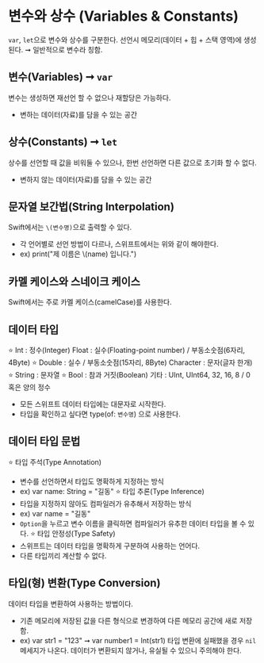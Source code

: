 # 변수와 상수 (Variables & Constants)
`var`, `let`으로 변수와 상수를 구분한다.
선언시 메모리(데이터 + 힙 + 스택 영역)에 생성된다.
➞ 일반적으로 변수라 칭함.

## 변수(Variables) ➞ `var`
변수는 생성하면 재선언 할 수 없으나 재할당은 가능하다.
- 변하는 데이터(자료)를 담을 수 있는 공간

## 상수(Constants) ➞ `let`
상수를 선언할 때 값을 비워둘 수 있으나, 한번 선언하면 다른 값으로 초기화 할 수 없다.
- 변하지 않는 데이터(자료)를 담을 수 있는 공간

## 문자열 보간법(String Interpolation)
Swift에서는 `\(변수명)`으로 출력할 수 있다.
- 각 언어별로 선언 방법이 다르나, 스위프트에서는 위와 같이 해야한다.
- ex) print("제 이름은 \\(name) 입니다.")

## 카멜 케이스와 스네이크 케이스
Swift에서는 주로 카멜 케이스(camelCase)를 사용한다.

## 데이터 타입
⭐️ Int : 정수(Integer)
Float : 실수(Floating-point number) / 부동소숫점(6자리, 4Byte)
⭐️ Double : 실수 / 부동소숫점(15자리, 8Byte)
Character : 문자(글자 한개)
⭐️ String : 문자열
⭐️ Bool : 참과 거짓(Boolean)
기타 : UInt, UInt64, 32, 16, 8 / 0 혹은 양의 정수
- 모든 스위프트 데이터 타입에는 대문자로 시작한다.
- 타입을 확인하고 싶다면 type(of: `변수명`) 으로 사용한다.

## 데이터 타입 문법
⭐️ 타입 주석(Type Annotation)
- 변수를 선언하면서 타입도 명확하게 지정하는 방식
- ex) var name: String = "길동"
⭐️ 타입 추론(Type Inference)
- 타입을 지정하지 않아도 컴파일러가 유추해서 저장하는 방식
- ex) var name = "길동"
- `Option`을 누르고 변수 이름을 클릭하면 컴파일러가 유추한 데이터 타입을 볼 수 있다.
⭐️ 타입 안정성(Type Safety)
- 스위프트는 데이터 타입을 명확하게 구분하여 사용하는 언어다.
- 다른 타입끼리 계산할 수 없다.

## 타입(형) 변환(Type Conversion)
데이터 타입을 변환하여 사용하는 방법이다.
- 기존 메모리에 저장된 값을 다른 형식으로 변경하여 다른 메모리 공간에 새로 저장함.
- ex) var str1 = "123" ➞ var number1 = Int(str1)
타입 변환에 실패했을 경우 `nil`메세지가 나온다.
데이터가 변환되지 않거나, 유실될 수 있으니 주의해야 한다.